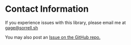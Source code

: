 # Contact Information

If you experience issues with this library, please email me at gage@sorrell.sh

You may also post an [Issue on the GitHub repo.](https://github.com/GageSorrell/FluentReactKeybinds/issues)
